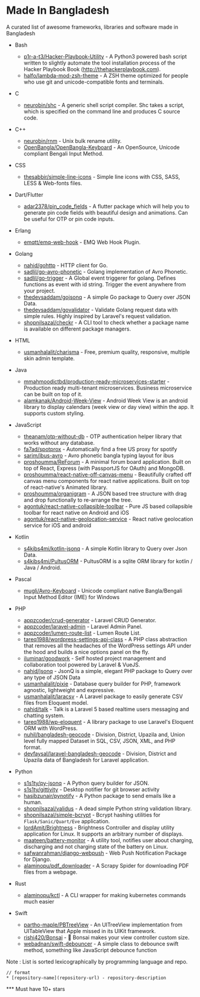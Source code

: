 # Made In Bangladesh

A curated list of awesome frameworks, libraries and software made in Bangladesh
- Bash
    * [p1r-a-t3/Hacker-Playbook-Utility](https://github.com/p1r-a-t3/Hacker-Playbook-Utility) - A Python3 powered bash script written to slightly automate the tool installation process of the Hacker Playbook Book (http://thehackerplaybook.com).
    * [halfo/lambda-mod-zsh-theme](https://github.com/halfo/lambda-mod-zsh-theme) - A ZSH theme optimized for people who use git and unicode-compatible fonts and terminals.
- C
    * [neurobin/shc](https://github.com/neurobin/shc) - A generic shell script compiler. Shc takes a script, which is specified on the command line and produces C source code.
- C++
    * [neurobin/rnm](https://github.com/neurobin/rnm) - Unix bulk rename utility.
    * [OpenBangla/OpenBangla-Keyboard](https://github.com/OpenBangla/OpenBangla-Keyboard) - An OpenSource, Unicode compliant Bengali Input Method.
- CSS
    * [thesabbir/simple-line-icons](https://github.com/thesabbir/simple-line-icons) - Simple line icons with CSS, SASS, LESS & Web-fonts files.
- Dart/Flutter
    * [adar2378/pin_code_fields](https://github.com/adar2378/pin_code_fields) - A flutter package which will help you to generate pin code fields with beautiful design and animations. Can be useful for OTP or pin code inputs.
- Erlang
    * [emqtt/emq-web-hook](https://github.com/emqtt/emq-web-hook) - EMQ Web Hook Plugin.
- Golang
    * [nahid/gohttp](https://github.com/nahid/gohttp) - HTTP client for Go.
    * [sadlil/go-avro-phonetic](https://github.com/sadlil/go-avro-phonetic) - Golang implementation of Avro Phonetic.
    * [sadlil/go-trigger](https://github.com/sadlil/go-trigger) - A Global event triggerer for golang. Defines functions as event with id string. Trigger the event anywhere from your project.
    * [thedevsaddam/gojsonq](https://github.com/thedevsaddam/gojsonq) - A simple Go package to Query over JSON Data.
    * [thedevsaddam/govalidator](https://github.com/thedevsaddam/govalidator) - Validate Golang request data with simple rules. Highly inspired by Laravel's request validation.
    * [shopnilsazal/checkr](https://github.com/shopnilsazal/checkr) - A CLI tool to check whether a package name is available on different package managers.
- HTML
    * [usmanhalalit/charisma](https://github.com/usmanhalalit/charisma) - Free, premium quality, responsive, multiple skin admin template.

- Java
    * [mmahmoodictbd/production-ready-microservices-starter](https://github.com/mmahmoodictbd/production-ready-microservices-starter) - Production ready multi-tenant microservices. Business microservice can be built on top of it.
    * [alamkanak/Android-Week-View](https://github.com/alamkanak/Android-Week-View) - Android Week View is an android library to display calendars (week view or day view) within the app. It supports custom styling.

- JavaScript
    * [theanam/otp-without-db](https://github.com/theanam/otp-without-db#readme) - OTP authentication helper library that works without any database.
    * [fa7ad/spotprox](https://github.com/fa7ad/spotprox) - Automatically find a free US proxy for spotify
    * [sarim/ibus-avro](https://github.com/sarim/ibus-avro) - Avro phonetic bangla typing layout for ibus
    * [proshoumma/ReForum](https://github.com/proshoumma/ReForum) - A minimal forum board application. Built on top of React, Express (with PassportJS for OAuth) and MongoDB.
    * [proshoumma/react-native-off-canvas-menu](https://github.com/proshoumma/react-native-off-canvas-menu) - Beautifully crafted off canvas menu components for react native applications. Built on top of react-native's Animated library.
    * [proshoumma/organigram](https://github.com/proshoumma/organigram) - A JSON based tree structure with drag and drop functionally to re-arrange the tree.
    * [agontuk/react-native-collapsible-toolbar](https://github.com/Agontuk/react-native-collapsible-toolbar) - Pure JS based collapsible toolbar for react native on Android and iOS
    * [agontuk/react-native-geolocation-service](https://github.com/Agontuk/react-native-geolocation-service) - React native geolocation service for iOS and android

- Kotlin
    * [s4kibs4mi/kotlin-jsonq](https://github.com/s4kibs4mi/kotlin-jsonq) - A simple Kotlin library to Query over Json Data.
    * [s4kibs4mi/PultusORM](https://github.com/s4kibs4mi/PultusORM) - PultusORM is a sqlite ORM library for kotlin / Java / Android.
- Pascal
    * [mugli/Avro-Keyboard](https://github.com/mugli/Avro-Keyboard) - Unicode compliant native Bangla/Bengali Input Method Editor (IME) for Windows
- PHP
    * [appzcoder/crud-generator](https://github.com/appzcoder/crud-generator) - Laravel CRUD Generator.
    * [appzcoder/laravel-admin](https://github.com/appzcoder/laravel-admin) - Laravel Admin Panel.
    * [appzcoder/lumen-route-list](https://github.com/appzcoder/lumen-route-list) - Lumen Route List.
    * [tareq1988/wordpress-settings-api-class](https://github.com/tareq1988/wordpress-settings-api-class) - A PHP class abstraction that removes all the headaches of the WordPress settings API under the hood and builds a nice options panel on the fly.
    * [iluminar/goodwork](https://github.com/iluminar/goodwork) - Self hosted project management and collaboration tool powered by Laravel & VueJS.
    * [nahid/jsonq](https://github.com/nahid/jsonq) - JsonQ is a simple, elegant PHP package to Query over any type of JSON Data
    * [usmanhalalit/pixie](https://github.com/usmanhalalit/pixie) - Database query builder for PHP, framework agnostic, lightweight and expressive.
    * [usmanhalalit/laracsv](https://github.com/usmanhalalit/laracsv) - A Laravel package to easily generate CSV files from Eloquent model.
    * [nahid/talk](https://github.com/nahid/talk) - Talk is a Laravel 5 based realtime users messaging and chatting system.
    * [tareq1988/wp-eloquent](https://github.com/tareq1988/wp-eloquent) - A library package to use Laravel's Eloquent ORM with WordPress.
    * [nuhil/bangladesh-geocode](https://github.com/nuhil/bangladesh-geocode) - Division, District, Upazila and, Union level fully mapped Dataset in SQL, CSV, JSON, XML, and PHP format.
    * [devfaysal/laravel-bangladesh-geocode](https://github.com/devfaysal/laravel-bangladesh-geocode) - Division, District and Upazila data of Bangladesh for Laravel application.
- Python
    * [s1s1ty/py-jsonq](https://github.com/s1s1ty/py-jsonq) - A Python query builder for JSON.
    * [s1s1ty/gittivity](https://github.com/s1s1ty/gittivity) - Desktop notifier for git browser activity
    * [hasibzunair/pynotify](https://github.com/hasibzunair/pynotify) - A Python package to send emails like a human.
    * [shopnilsazal/validus](https://github.com/shopnilsazal/validus) - A dead simple Python string validation library.
    * [shopnilsazal/simple-bcrypt](https://github.com/shopnilsazal/simple-bcrypt) - Bcrypt hashing utilities for `Flask/Sanic/Quart/Eve` application.
    * [lordAmit/Brightness](https://github.com/LordAmit/Brightness) - Brightness Controller and display utility application for Linux. It supports an arbitrary number of displays.
    * [maateen/battery-monitor](https://github.com/maateen/battery-monitor) - A utility tool, notifies user about charging, discharging and not charging state of the battery on Linux.
    * [safwanrahman/django-webpush](https://github.com/safwanrahman/django-webpush) - Web Push Notification Package for Django.
    * [alaminopu/pdf_downloader](https://github.com/alaminopu/pdf_downloader) - A Scrapy Spider for downloading PDF files from a webpage.
- Rust
    * [alaminopu/kctl](https://github.com/alaminopu/kctl) - A CLI wrapper for making kubernetes commands much easier
- Swift
    * [partho-maple/PBTreeView](https://github.com/partho-maple/PBTreeView) - An UITreeView implementation from UITableView that Apple missed in its UIKit framework.
    * [rishi420/Bonsai](https://github.com/rishi420/Bonsai) - 🌲 Bonsai makes your view controller custom size.
    * [webadnan/swift-debouncer](https://github.com/webadnan/swift-debouncer) - A simple class to debounce swift method, something like JavaScript debounce function




Note : List is sorted lexicographically by programming language and repo.
```
// format
* [repository-name](repository-url) - repository-description
```

*** Must have 10+ stars
